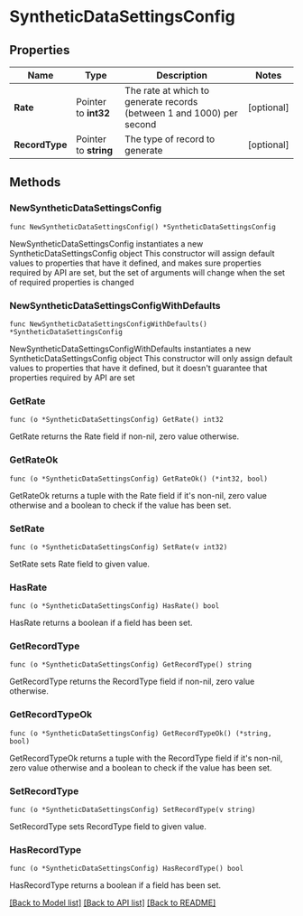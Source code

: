 # SyntheticDataSettingsConfig

## Properties

Name | Type | Description | Notes
------------ | ------------- | ------------- | -------------
**Rate** | Pointer to **int32** | The rate at which to generate records (between 1 and 1000) per second | [optional] 
**RecordType** | Pointer to **string** | The type of record to generate | [optional] 

## Methods

### NewSyntheticDataSettingsConfig

`func NewSyntheticDataSettingsConfig() *SyntheticDataSettingsConfig`

NewSyntheticDataSettingsConfig instantiates a new SyntheticDataSettingsConfig object
This constructor will assign default values to properties that have it defined,
and makes sure properties required by API are set, but the set of arguments
will change when the set of required properties is changed

### NewSyntheticDataSettingsConfigWithDefaults

`func NewSyntheticDataSettingsConfigWithDefaults() *SyntheticDataSettingsConfig`

NewSyntheticDataSettingsConfigWithDefaults instantiates a new SyntheticDataSettingsConfig object
This constructor will only assign default values to properties that have it defined,
but it doesn't guarantee that properties required by API are set

### GetRate

`func (o *SyntheticDataSettingsConfig) GetRate() int32`

GetRate returns the Rate field if non-nil, zero value otherwise.

### GetRateOk

`func (o *SyntheticDataSettingsConfig) GetRateOk() (*int32, bool)`

GetRateOk returns a tuple with the Rate field if it's non-nil, zero value otherwise
and a boolean to check if the value has been set.

### SetRate

`func (o *SyntheticDataSettingsConfig) SetRate(v int32)`

SetRate sets Rate field to given value.

### HasRate

`func (o *SyntheticDataSettingsConfig) HasRate() bool`

HasRate returns a boolean if a field has been set.

### GetRecordType

`func (o *SyntheticDataSettingsConfig) GetRecordType() string`

GetRecordType returns the RecordType field if non-nil, zero value otherwise.

### GetRecordTypeOk

`func (o *SyntheticDataSettingsConfig) GetRecordTypeOk() (*string, bool)`

GetRecordTypeOk returns a tuple with the RecordType field if it's non-nil, zero value otherwise
and a boolean to check if the value has been set.

### SetRecordType

`func (o *SyntheticDataSettingsConfig) SetRecordType(v string)`

SetRecordType sets RecordType field to given value.

### HasRecordType

`func (o *SyntheticDataSettingsConfig) HasRecordType() bool`

HasRecordType returns a boolean if a field has been set.


[[Back to Model list]](../README.md#documentation-for-models) [[Back to API list]](../README.md#documentation-for-api-endpoints) [[Back to README]](../README.md)


